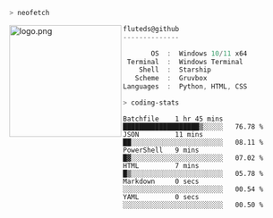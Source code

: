 ```zsh
> neofetch
```

<!--img align="left" src="https://github.com/fluteds.png" alt="logo.png" width="200"/>-->
<img align="left" src="https://external-content.duckduckgo.com/iu/?u=https%3A%2F%2F78.media.tumblr.com%2F975fca5f82161b190efdcaa05ffbd4ec%2Ftumblr_p6q6m9TJF01x3p3jmo1_500.png&f=1&nofb=1" alt="logo.png" width="200"/>

```csharp
fluteds@github
--------------

       OS  :  Windows 10/11 x64
 Terminal  :  Windows Terminal
    Shell  :  Starship
   Scheme  :  Gruvbox
Languages  :  Python, HTML, CSS
```

```zsh
> coding-stats
```

<!--START_SECTION:waka-->

```text
Batchfile    1 hr 45 mins    ███████████████████▒░░░░░   76.78 %
JSON         11 mins         ██░░░░░░░░░░░░░░░░░░░░░░░   08.11 %
PowerShell   9 mins          █▓░░░░░░░░░░░░░░░░░░░░░░░   07.02 %
HTML         7 mins          █▒░░░░░░░░░░░░░░░░░░░░░░░   05.78 %
Markdown     0 secs          ░░░░░░░░░░░░░░░░░░░░░░░░░   00.54 %
YAML         0 secs          ░░░░░░░░░░░░░░░░░░░░░░░░░   00.50 %
```

<!--END_SECTION:waka-->
